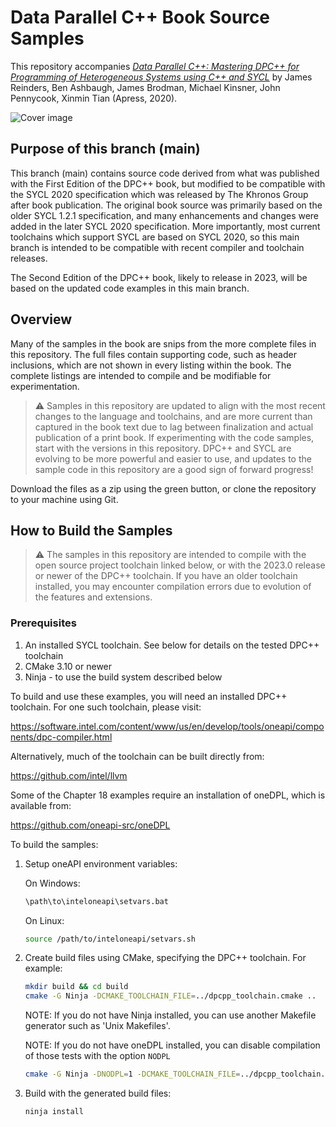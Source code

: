 # Data Parallel C++ Book Source Samples

This repository accompanies [*Data Parallel C++: Mastering DPC++ for Programming of Heterogeneous Systems using C++ and SYCL*](https://www.apress.com/9781484255735) by James Reinders, Ben Ashbaugh, James Brodman, Michael Kinsner, John Pennycook, Xinmin Tian (Apress, 2020).

[comment]: #cover
![Cover image](9781484255735.jpg)

## Purpose of this branch (main)

This branch (main) contains source code derived from what was published with the First Edition of the DPC++ book, but modified to be compatible with the SYCL 2020 specification which was released by The Khronos Group after book publication.  The original book source was primarily based on the older SYCL 1.2.1 specification, and many enhancements and changes were added in the later SYCL 2020 specification.  More importantly, most current toolchains which support SYCL are based on SYCL 2020, so this main branch is intended to be compatible with recent compiler and toolchain releases.

The Second Edition of the DPC++ book, likely to release in 2023, will be based on the updated code examples in this main branch.

## Overview

Many of the samples in the book are snips from the more complete files in this repository.  The full files contain supporting code, such as header inclusions, which are not shown in every listing within the book.  The complete listings are intended to compile and be modifiable for experimentation.

> :warning: Samples in this repository are updated to align with the most recent changes to the language and
toolchains, and are more current than captured in the book text due to lag between finalization and actual
publication of a print book.  If experimenting with the code samples, start with the versions in this
repository.  DPC++ and SYCL are evolving to be more powerful and easier to use, and updates to the sample code
in this repository are a good sign of forward progress!

Download the files as a zip using the green button, or clone the repository to your machine using Git.

## How to Build the Samples

> :warning: The samples in this repository are intended to compile with the open source project toolchain linked below, or
with the 2023.0 release or newer of the DPC++ toolchain.  If you have an older toolchain installed, you may encounter
compilation errors due to evolution of the features and extensions.

### Prerequisites

1. An installed SYCL toolchain.  See below for details on the tested DPC++ toolchain
1. CMake 3.10 or newer
1. Ninja - to use the build system described below

To build and use these examples, you will need an installed DPC++ toolchain.  For one such toolchain, please visit:

https://software.intel.com/content/www/us/en/develop/tools/oneapi/components/dpc-compiler.html

Alternatively, much of the toolchain can be built directly from:

https://github.com/intel/llvm

Some of the Chapter 18 examples require an installation of oneDPL, which is available from:

https://github.com/oneapi-src/oneDPL


To build the samples:

1. Setup oneAPI environment variables:

    On Windows:

    ```sh
    \path\to\inteloneapi\setvars.bat
    ```

    On Linux:

    ```sh
    source /path/to/inteloneapi/setvars.sh
    ```

2. Create build files using CMake, specifying the DPC++ toolchain.  For example:

    ```sh
    mkdir build && cd build
    cmake -G Ninja -DCMAKE_TOOLCHAIN_FILE=../dpcpp_toolchain.cmake ..
    ```

    NOTE: If you do not have Ninja installed, you can use another Makefile generator such as 'Unix Makefiles'.
    
    NOTE: If you do not have oneDPL installed, you can disable compilation of those tests with the option `NODPL`

    ```sh
    cmake -G Ninja -DNODPL=1 -DCMAKE_TOOLCHAIN_FILE=../dpcpp_toolchain.cmake ..
    ```

3. Build with the generated build files:

    ```sh
    ninja install
    ```

